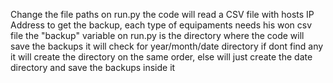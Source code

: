 Change the file paths on run.py the code will read a CSV file with hosts IP Address to get the backup, each type of equipaments needs his won csv file
the "backup" variable on run.py is the directory where the code will save the backups it will check for year/month/date directory if dont find any it will create the directory on the same order, else will just create the date directory and save the backups inside it
